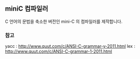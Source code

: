 ## miniC 컴파일러

C 언어의 문법을 축소한 버전인 mini-C 의 컴파일러를 제작합니다.

### 참고 
yacc : http://www.quut.com/c/ANSI-C-grammar-y-2011.html
lex : http://www.quut.com/c/ANSI-C-grammar-1-2011.html
